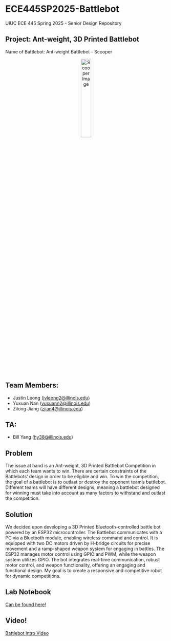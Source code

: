 # ECE445SP2025-Battlebot
UIUC ECE 445 Spring 2025 - Senior Design Repository

## Project: Ant-weight, 3D Printed Battlebot
Name of Battlebot: Ant-weight Battlebot - Scooper

<div style="text-align: center;">
    <img src="Images/Battlebot_Main.png" alt="Scooper Image" style="width:25%; height:25%;">
</div>

## Team Members:
- Justin Leong (jyleong2@illinois.edu)
- Yuxuan Nan (yuxuann2@illinois.edu)
- Zilong Jiang (zjian4@illinois.edu)

## TA:
- Bill Yang (hy38@illinois.edu)

## Problem
The issue at hand is an Ant-weight, 3D Printed Battlebot Competition in which each team wants to win. There are certain constraints of the Battlebots’ design in order to be eligible and win. To win the competition, the goal of a battlebot is to outlast or destroy the opponent team’s battlebot. Different teams will have different designs, meaning a battlebot designed for winning must take into account as many factors to withstand and outlast the competition.

## Solution
We decided upon developing a 3D Printed Bluetooth-controlled battle bot powered by an ESP32 microcontroller. The Battlebot communicates with a PC via a Bluetooth module, enabling wireless command and control. It is equipped with two DC motors driven by H-bridge circuits for precise movement and a ramp-shaped weapon system for engaging in battles. The ESP32 manages motor control using GPIO and PWM, while the weapon system utilizes GPIO. The bot integrates real-time communication, robust motor control, and weapon functionality, offering an engaging and functional design. My goal is to create a responsive and competitive robot for dynamic competitions.

## Lab Notebook
[Can be found here!](Documentation/Notebook.md)

## Video!
[Battlebot Intro Video](https://youtu.be/LQH7uXVlK6E)